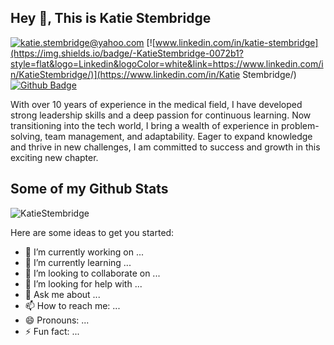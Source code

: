 ## Hey 👋, This is Katie Stembridge
[![katie.stembridge@yahoo.com](https://img.shields.io/badge/-katie.stembridge@yahoo.com-c14438?style=flat&logo=Gmail&logoColor=white&link=mailto:katie.stembridge@yahoo.com)](mailto:katie.stembridge@yahoo.com) 
[![www.linkedin.com/in/katie-stembridge](https://img.shields.io/badge/-KatieStembridge-0072b1?style=flat&logo=Linkedin&logoColor=white&link=https://www.linkedin.com/in/KatieStembridge/)](https://www.linkedin.com/in/Katie Stembridge/) [![Github Badge](https://img.shields.io/badge/-KatieStembridge-grey?style=flat&logo=github&logoColor=white&link=https://github.com/KatieStembridge/)](https://www.github.com/KatieStembridge/) <p align='left'>With over 10 years of experience in the medical field, I have developed strong leadership skills and a deep passion for continuous learning. Now transitioning into the tech world, I  bring a wealth of experience in problem-solving, team management, and adaptability. Eager to expand knowledge and thrive in new challenges, I am committed to success and growth in this exciting new chapter.</p>
## Some of my Github Stats
<p align=left> <img src=https://komarev.com/ghpvc/?username=KatieStembridge alt=KatieStembridge /> </p>

Here are some ideas to get you started:

- 🔭 I’m currently working on ...
- 🌱 I’m currently learning ...
- 👯 I’m looking to collaborate on ...
- 🤔 I’m looking for help with ...
- 💬 Ask me about ...
- 📫 How to reach me: ...
- 😄 Pronouns: ...
- ⚡ Fun fact: ...

